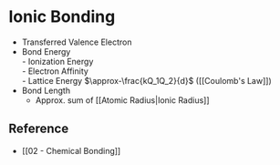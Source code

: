 # Ionic Bonding

- Transferred Valence Electron
- Bond Energy  
		- Ionization Energy  
		- Electron Affinity  
		- Lattice Energy $\approx-\frac{kQ_1Q_2}{d}$ ([[Coulomb's Law]])
- Bond Length
	- Approx. sum of [[Atomic Radius|Ionic Radius]]

## Reference

- [[02 - Chemical Bonding]]
